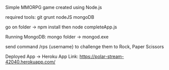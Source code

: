 Simple MMORPG game created using Node.js

required tools:
git
grunt
nodeJS
mongoDB

go on folder -> npm install
then node completeApp.js

Running MongoDB:
mongo folder -> mongod.exe

send command /rps {username} to challenge them to Rock, Paper Scissors

Deployed App -> Heroku App Link:
https://polar-stream-42040.herokuapp.com/
